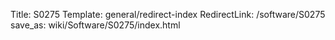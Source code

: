 Title: S0275
Template: general/redirect-index
RedirectLink: /software/S0275
save_as: wiki/Software/S0275/index.html